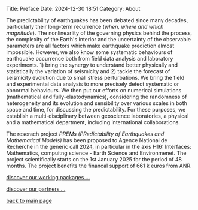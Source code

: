 Title: Preface
Date: 2024-12-30 18:51
Category: About

The predictability of earthquakes has been debated since many decades, particularly their long-term recurrence (*when, where and
which magnitude*). The nonlinearlity of the governing physics behind the process, the complexity of the Earth's interior and the
uncertainty of the observable parameters are all factors which make earthquake prediction almost impossible. However, we also know
some systematic behaviours of earthquake occurrence both from field data analysis and laboratory experiments. 1) bring the synergy
to understand better physically and statistically the variation of seismicity and 2) tackle the forecast of seismicity evolution due to small
stress perturbations. We bring the field and experimental data analysis to more precisely detect systematic or abnormal behaviours.
We then put our efforts on numerical simulations (mathematical and fully-elastodynamics), considering the randomness of
heterogeneity and its evolution and sensibility over various scales in both space and time, for discussing the predictability. For these
purposes, we establish a multi-disciplinary
between geoscience laboratories, a physical and a mathematical department,
including international collaborations.


The reserach project *PREMs (PRedictability of Earthquakes and Mathematical Models)* has been proposed to Agence National de Recherche in the generic call 2024, in particular in the axis H16: Interfaces: Mathematics, compuitng science - Earth Science and Environmenet. The project scientifically starts on the 1st January 2025 for the period of 48 months. The project benefits the financal support of 661 k euros from ANR. 

[discover our working packages ...](${filename}./Contents/main.md)

[discover our partners ...](${filename}./Partners/article2.md)


[back to main page](./)


